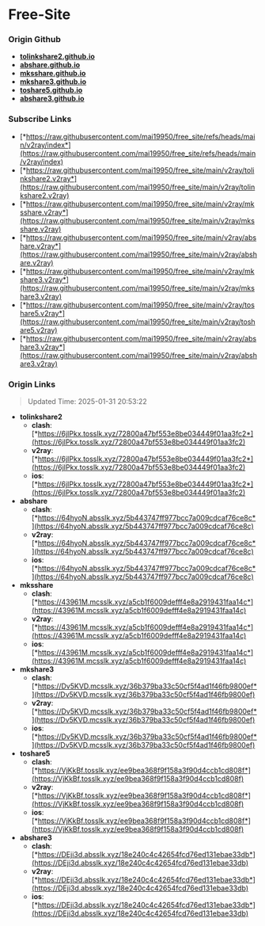 # Free-Site

### Origin Github

- [**tolinkshare2.github.io**](https://github.com/tolinkshare2/tolinkshare2.github.io)
- [**abshare.github.io**](https://github.com/abshare/abshare.github.io)
- [**mksshare.github.io**](https://github.com/mksshare/mksshare.github.io)
- [**mkshare3.github.io**](https://github.com/mkshare3/mkshare3.github.io)
- [**toshare5.github.io**](https://github.com/toshare5/toshare5.github.io)
- [**abshare3.github.io**](https://github.com/abshare3/abshare3.github.io)

### Subscribe Links

- [*https://raw.githubusercontent.com/mai19950/free_site/refs/heads/main/v2ray/index*](https://raw.githubusercontent.com/mai19950/free_site/refs/heads/main/v2ray/index)
- [*https://raw.githubusercontent.com/mai19950/free_site/main/v2ray/tolinkshare2.v2ray*](https://raw.githubusercontent.com/mai19950/free_site/main/v2ray/tolinkshare2.v2ray)
- [*https://raw.githubusercontent.com/mai19950/free_site/main/v2ray/mksshare.v2ray*](https://raw.githubusercontent.com/mai19950/free_site/main/v2ray/mksshare.v2ray)
- [*https://raw.githubusercontent.com/mai19950/free_site/main/v2ray/abshare.v2ray*](https://raw.githubusercontent.com/mai19950/free_site/main/v2ray/abshare.v2ray)
- [*https://raw.githubusercontent.com/mai19950/free_site/main/v2ray/mkshare3.v2ray*](https://raw.githubusercontent.com/mai19950/free_site/main/v2ray/mkshare3.v2ray)
- [*https://raw.githubusercontent.com/mai19950/free_site/main/v2ray/toshare5.v2ray*](https://raw.githubusercontent.com/mai19950/free_site/main/v2ray/toshare5.v2ray)
- [*https://raw.githubusercontent.com/mai19950/free_site/main/v2ray/abshare3.v2ray*](https://raw.githubusercontent.com/mai19950/free_site/main/v2ray/abshare3.v2ray)

### Origin Links

> Updated Time: 2025-01-31 20:53:22

- **tolinkshare2**
  - **clash**: [*https://6jIPkx.tosslk.xyz/72800a47bf553e8be034449f01aa3fc2*](https://6jIPkx.tosslk.xyz/72800a47bf553e8be034449f01aa3fc2)
  - **v2ray**: [*https://6jIPkx.tosslk.xyz/72800a47bf553e8be034449f01aa3fc2*](https://6jIPkx.tosslk.xyz/72800a47bf553e8be034449f01aa3fc2)
  - **ios**: [*https://6jIPkx.tosslk.xyz/72800a47bf553e8be034449f01aa3fc2*](https://6jIPkx.tosslk.xyz/72800a47bf553e8be034449f01aa3fc2)
- **abshare**
  - **clash**: [*https://64hyoN.absslk.xyz/5b443747ff977bcc7a009cdcaf76ce8c*](https://64hyoN.absslk.xyz/5b443747ff977bcc7a009cdcaf76ce8c)
  - **v2ray**: [*https://64hyoN.absslk.xyz/5b443747ff977bcc7a009cdcaf76ce8c*](https://64hyoN.absslk.xyz/5b443747ff977bcc7a009cdcaf76ce8c)
  - **ios**: [*https://64hyoN.absslk.xyz/5b443747ff977bcc7a009cdcaf76ce8c*](https://64hyoN.absslk.xyz/5b443747ff977bcc7a009cdcaf76ce8c)
- **mksshare**
  - **clash**: [*https://43961M.mcsslk.xyz/a5cb1f6009defff4e8a2919431faa14c*](https://43961M.mcsslk.xyz/a5cb1f6009defff4e8a2919431faa14c)
  - **v2ray**: [*https://43961M.mcsslk.xyz/a5cb1f6009defff4e8a2919431faa14c*](https://43961M.mcsslk.xyz/a5cb1f6009defff4e8a2919431faa14c)
  - **ios**: [*https://43961M.mcsslk.xyz/a5cb1f6009defff4e8a2919431faa14c*](https://43961M.mcsslk.xyz/a5cb1f6009defff4e8a2919431faa14c)
- **mkshare3**
  - **clash**: [*https://Dv5KVD.mcsslk.xyz/36b379ba33c50cf5f4ad1f46fb9800ef*](https://Dv5KVD.mcsslk.xyz/36b379ba33c50cf5f4ad1f46fb9800ef)
  - **v2ray**: [*https://Dv5KVD.mcsslk.xyz/36b379ba33c50cf5f4ad1f46fb9800ef*](https://Dv5KVD.mcsslk.xyz/36b379ba33c50cf5f4ad1f46fb9800ef)
  - **ios**: [*https://Dv5KVD.mcsslk.xyz/36b379ba33c50cf5f4ad1f46fb9800ef*](https://Dv5KVD.mcsslk.xyz/36b379ba33c50cf5f4ad1f46fb9800ef)
- **toshare5**
  - **clash**: [*https://VjKkBf.tosslk.xyz/ee9bea368f9f158a3f90d4ccb1cd808f*](https://VjKkBf.tosslk.xyz/ee9bea368f9f158a3f90d4ccb1cd808f)
  - **v2ray**: [*https://VjKkBf.tosslk.xyz/ee9bea368f9f158a3f90d4ccb1cd808f*](https://VjKkBf.tosslk.xyz/ee9bea368f9f158a3f90d4ccb1cd808f)
  - **ios**: [*https://VjKkBf.tosslk.xyz/ee9bea368f9f158a3f90d4ccb1cd808f*](https://VjKkBf.tosslk.xyz/ee9bea368f9f158a3f90d4ccb1cd808f)
- **abshare3**
  - **clash**: [*https://DEji3d.absslk.xyz/18e240c4c42654fcd76ed131ebae33db*](https://DEji3d.absslk.xyz/18e240c4c42654fcd76ed131ebae33db)
  - **v2ray**: [*https://DEji3d.absslk.xyz/18e240c4c42654fcd76ed131ebae33db*](https://DEji3d.absslk.xyz/18e240c4c42654fcd76ed131ebae33db)
  - **ios**: [*https://DEji3d.absslk.xyz/18e240c4c42654fcd76ed131ebae33db*](https://DEji3d.absslk.xyz/18e240c4c42654fcd76ed131ebae33db)
